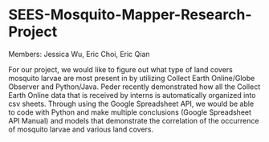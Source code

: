 # SEES-Mosquito-Mapper-Research-Project
Members: Jessica Wu, Eric Choi, Eric Qian

For our project, we would like to figure out what type of land covers mosquito larvae are most present in by utilizing Collect Earth Online/Globe Observer and Python/Java. Peder recently demonstrated how all the Collect Earth Online data that is received by interns is automatically organized into csv sheets. Through using the Google Spreadsheet API, we would be able to code with Python and make multiple conclusions (Google Spreadsheet API Manual) and models that demonstrate the correlation of the occurrence of mosquito larvae  and various land covers.
